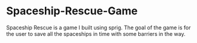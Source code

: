# Spaceship-Rescue-Game
Spaceship Rescue is a game I built using sprig. The goal of the game is for the user to save all the spaceships in time with some barriers in the way.
